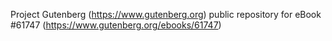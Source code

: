Project Gutenberg (https://www.gutenberg.org) public repository for
eBook #61747 (https://www.gutenberg.org/ebooks/61747)
